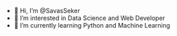 - 👋 Hi, I’m @SavasSeker
- 👀 I’m interested in Data Science and Web Developer
- 🌱 I’m currently learning Python and Machine Learning

<!---
SavasSeker/SavasSeker is a ✨ special ✨ repository because its `README.md` (this file) appears on your GitHub profile.
You can click the Preview link to take a look at your changes.
--->

